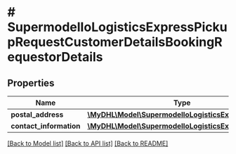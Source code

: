 # # SupermodelIoLogisticsExpressPickupRequestCustomerDetailsBookingRequestorDetails

## Properties

Name | Type | Description | Notes
------------ | ------------- | ------------- | -------------
**postal_address** | [**\MyDHL\Model\SupermodelIoLogisticsExpressAddress**](SupermodelIoLogisticsExpressAddress.md) |  | [optional]
**contact_information** | [**\MyDHL\Model\SupermodelIoLogisticsExpressContact**](SupermodelIoLogisticsExpressContact.md) |  |

[[Back to Model list]](../../README.md#models) [[Back to API list]](../../README.md#endpoints) [[Back to README]](../../README.md)
